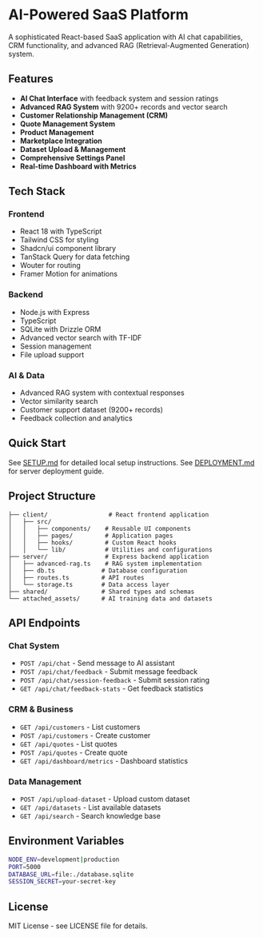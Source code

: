 # AI-Powered SaaS Platform

A sophisticated React-based SaaS application with AI chat capabilities, CRM functionality, and advanced RAG (Retrieval-Augmented Generation) system.

## Features

- **AI Chat Interface** with feedback system and session ratings
- **Advanced RAG System** with 9200+ records and vector search
- **Customer Relationship Management (CRM)**
- **Quote Management System**
- **Product Management**
- **Marketplace Integration**
- **Dataset Upload & Management**
- **Comprehensive Settings Panel**
- **Real-time Dashboard with Metrics**

## Tech Stack

### Frontend
- React 18 with TypeScript
- Tailwind CSS for styling
- Shadcn/ui component library
- TanStack Query for data fetching
- Wouter for routing
- Framer Motion for animations

### Backend
- Node.js with Express
- TypeScript
- SQLite with Drizzle ORM
- Advanced vector search with TF-IDF
- Session management
- File upload support

### AI & Data
- Advanced RAG system with contextual responses
- Vector similarity search
- Customer support dataset (9200+ records)
- Feedback collection and analytics

## Quick Start

See [SETUP.md](./SETUP.md) for detailed local setup instructions.
See [DEPLOYMENT.md](./DEPLOYMENT.md) for server deployment guide.

## Project Structure

```
├── client/                 # React frontend application
│   ├── src/
│   │   ├── components/    # Reusable UI components
│   │   ├── pages/         # Application pages
│   │   ├── hooks/         # Custom React hooks
│   │   └── lib/           # Utilities and configurations
├── server/                # Express backend application
│   ├── advanced-rag.ts    # RAG system implementation
│   ├── db.ts             # Database configuration
│   ├── routes.ts         # API routes
│   └── storage.ts        # Data access layer
├── shared/               # Shared types and schemas
└── attached_assets/      # AI training data and datasets
```

## API Endpoints

### Chat System
- `POST /api/chat` - Send message to AI assistant
- `POST /api/chat/feedback` - Submit message feedback
- `POST /api/chat/session-feedback` - Submit session rating
- `GET /api/chat/feedback-stats` - Get feedback statistics

### CRM & Business
- `GET /api/customers` - List customers
- `POST /api/customers` - Create customer
- `GET /api/quotes` - List quotes
- `POST /api/quotes` - Create quote
- `GET /api/dashboard/metrics` - Dashboard statistics

### Data Management
- `POST /api/upload-dataset` - Upload custom dataset
- `GET /api/datasets` - List available datasets
- `GET /api/search` - Search knowledge base

## Environment Variables

```bash
NODE_ENV=development|production
PORT=5000
DATABASE_URL=file:./database.sqlite
SESSION_SECRET=your-secret-key
```

## License

MIT License - see LICENSE file for details.